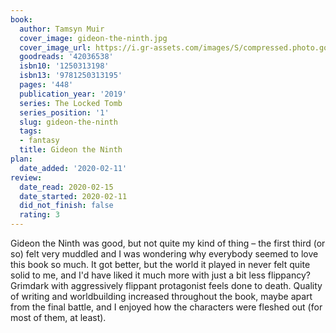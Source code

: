 ```yaml
---
book:
  author: Tamsyn Muir
  cover_image: gideon-the-ninth.jpg
  cover_image_url: https://i.gr-assets.com/images/S/compressed.photo.goodreads.com/books/1546870952l/42036538._SX98_.jpg
  goodreads: '42036538'
  isbn10: '1250313198'
  isbn13: '9781250313195'
  pages: '448'
  publication_year: '2019'
  series: The Locked Tomb
  series_position: '1'
  slug: gideon-the-ninth
  tags:
  - fantasy
  title: Gideon the Ninth
plan:
  date_added: '2020-02-11'
review:
  date_read: 2020-02-15
  date_started: 2020-02-11
  did_not_finish: false
  rating: 3
---
```


Gideon the Ninth was good, but not quite my kind of thing – the first third (or so) felt very muddled and I was wondering why everybody seemed to love this book so much. It got better, but the world it played in never felt quite solid to me, and I'd have liked it much more with just a bit less flippancy? Grimdark with aggressively flippant protagonist feels done to death. Quality of writing and worldbuilding increased throughout the book, maybe apart from the final battle, and I enjoyed how the characters were fleshed out (for most of them, at least).
